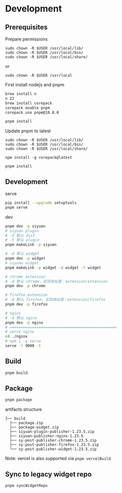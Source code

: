 # Development

## Prerequisites

Prepare permissions

```
sudo chown -R $USER /usr/local/lib/
sudo chown -R $USER /usr/local/bin/
sudo chown -R $USER /usr/local/share/
```

or

```
sudo chown -R $USER /usr/local
```

First install nodejs and pnpm

```bash
brew install n
n 22
brew install corepack
corepack enable pnpm
corepack use pnpm@10.8.0

pnpm install
```

Update pnpm to latest

```
sudo chown -R $USER /usr/local/lib/
sudo chown -R $USER /usr/local/bin/
sudo chown -R $USER /usr/local/share/

npm install -g corepack@latest

pnpm install
```

## Development

serve

```bash
pip install --upgrade setuptools
pnpm serve
```

dev

```bash
pnpm dev -p siyuan
# siyuan plugin
# -d 默认 dist
# -t 默认 plugin
pnpm makeLink -p siyuan

# -d 默认 widget
pnpm dev -p widget
# siyuan widget 
pnpm makeLink -p widget -d widget -t widget

# chrome extension
# -d 默认 chrome，实际地址是：extension/extension
pnpm dev -p chrome

# firefox extension
# -d 默认 firefox，实际地址是：extension/firefox
pnpm dev -p firefox

# nginx
# -d 默认 nginx
pnpm dev -p nginx
# ================================================
# serve nginx
cd ./nginx
# npm i -g serve
serve -l 9000 -C
```

## Build

```bash
pnpm build
```

## Package

```bash
pnpm package
```

artifacts structure

```
├── build
  ├── package.zip
  ├── package-widget.zip
  ├── siyuan-plugin-publisher-1.23.5.zip
  ├── siyuan-publisher-nginx-1.23.5
  ├── sy-post-publisher-chrome-1.23.5.zip
  ├── sy-post-publisher-firefox-1.23.5.zip
  └── sy-post-publisher-widget-1.23.5.zip
```

Note: vercel is also supported via `pnpm vercelBuild`

## Sync to legacy widget repo

```bash
pnpm syncWidgetRepo
```